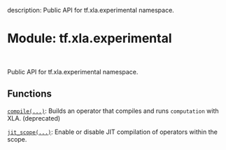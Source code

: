description: Public API for tf.xla.experimental namespace.

<div itemscope itemtype="http://developers.google.com/ReferenceObject">
<meta itemprop="name" content="tf.xla.experimental" />
<meta itemprop="path" content="Stable" />
</div>

# Module: tf.xla.experimental

<!-- Insert buttons and diff -->

<table class="tfo-notebook-buttons tfo-api nocontent" align="left">

</table>



Public API for tf.xla.experimental namespace.



## Functions

[`compile(...)`](../../tf/xla/experimental/compile.md): Builds an operator that compiles and runs `computation` with XLA. (deprecated)

[`jit_scope(...)`](../../tf/xla/experimental/jit_scope.md): Enable or disable JIT compilation of operators within the scope.

